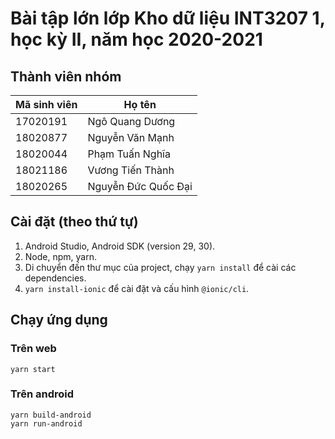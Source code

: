 # Bài tập lớn lớp Kho dữ liệu INT3207 1, học kỳ II, năm học 2020-2021

## Thành viên nhóm

| Mã sinh viên | Họ tên                     |
| ------------ | -------------------------- |
| 17020191     | Ngô Quang Dương            |
| 18020877     | Nguyễn Văn Mạnh            |
| 18020044     | Phạm Tuấn Nghĩa            |
| 18021186     | Vương Tiến Thành           |
| 18020265     | Nguyễn Đức Quốc Đại        |

## Cài đặt (theo thứ tự)

1. Android Studio, Android SDK (version 29, 30).
2. Node, npm, yarn.
3. Di chuyển đến thư mục của project, chạy `yarn install` để cài các dependencies.
4. `yarn install-ionic` để cài đặt và cấu hình `@ionic/cli`.

## Chạy ứng dụng

### Trên web

```shell
yarn start
```

### Trên android

```shell
yarn build-android
yarn run-android
```

